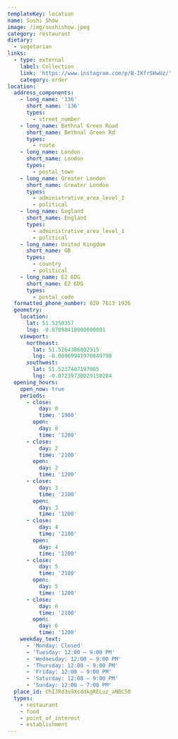 ```yaml
---
templateKey: location
name: Sushi Show
image: /img/sushishow.jpeg
category: restaurant
dietary:
  - vegetarian
links:
  - type: external
    label: Collection
    link: 'https://www.instagram.com/p/B-IKfrSHwUz/'
    category: order
location:
  address_components:
    - long_name: '136'
      short_name: '136'
      types:
        - street_number
    - long_name: Bethnal Green Road
      short_name: Bethnal Green Rd
      types:
        - route
    - long_name: London
      short_name: London
      types:
        - postal_town
    - long_name: Greater London
      short_name: Greater London
      types:
        - administrative_area_level_2
        - political
    - long_name: England
      short_name: England
      types:
        - administrative_area_level_1
        - political
    - long_name: United Kingdom
      short_name: GB
      types:
        - country
        - political
    - long_name: E2 6DG
      short_name: E2 6DG
      types:
        - postal_code
  formatted_phone_number: 020 7613 1926
  geometry:
    location:
      lat: 51.5250357
      lng: -0.07098410000000001
    viewport:
      northeast:
        lat: 51.5264386802915
        lng: -0.06969941970849798
      southwest:
        lat: 51.5237407197085
        lng: -0.07239738029150204
  opening_hours:
    open_now: true
    periods:
      - close:
          day: 0
          time: '1900'
        open:
          day: 0
          time: '1200'
      - close:
          day: 2
          time: '2100'
        open:
          day: 2
          time: '1200'
      - close:
          day: 3
          time: '2100'
        open:
          day: 3
          time: '1200'
      - close:
          day: 4
          time: '2100'
        open:
          day: 4
          time: '1200'
      - close:
          day: 5
          time: '2100'
        open:
          day: 5
          time: '1200'
      - close:
          day: 6
          time: '2100'
        open:
          day: 6
          time: '1200'
    weekday_text:
      - 'Monday: Closed'
      - 'Tuesday: 12:00 – 9:00 PM'
      - 'Wednesday: 12:00 – 9:00 PM'
      - 'Thursday: 12:00 – 9:00 PM'
      - 'Friday: 12:00 – 9:00 PM'
      - 'Saturday: 12:00 – 9:00 PM'
      - 'Sunday: 12:00 – 7:00 PM'
  place_id: ChIJRd3u9XsddkgRELuz_aNBC50
  types:
    - restaurant
    - food
    - point_of_interest
    - establishment
---
```

